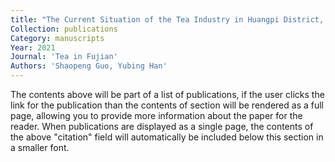 ```yaml
---
title: "The Current Situation of the Tea Industry in Huangpi District, Wuhan and Development Suggestions"
Collection: publications
Category: manuscripts
Year: 2021
Journal: 'Tea in Fujian'
Authors: 'Shaopeng Guo, Yubing Han'
---
```


The contents above will be part of a list of publications, if the user clicks the link for the publication than the contents of section will be rendered as a full page, allowing you to provide more information about the paper for the reader. When publications are displayed as a single page, the contents of the above "citation" field will automatically be included below this section in a smaller font.
